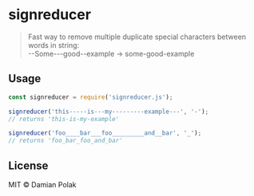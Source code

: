 # signreducer
> Fast way to remove multiple duplicate special characters between words in string:\
--Some---good--example → some-good-example

## Usage
```js
const signreducer = require('signreducer.js');

signreducer('this-----is---my---------example---', '-');
// returns 'this-is-my-example'

signreducer('foo____bar___foo_________and__bar', '_');
// returns 'foo_bar_foo_and_bar'

```

## License

MIT © Damian Polak
